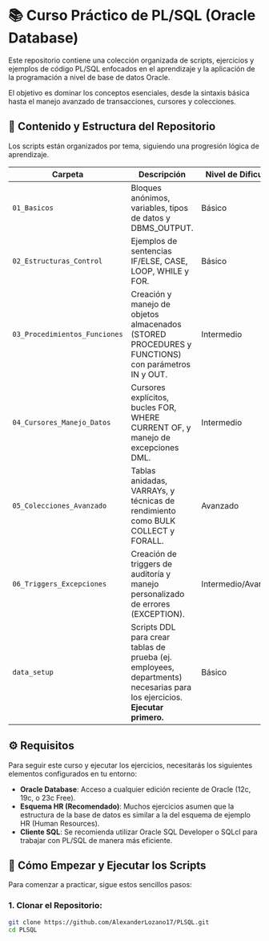 # 📚 Curso Práctico de PL/SQL (Oracle Database)

Este repositorio contiene una colección organizada de scripts, ejercicios y ejemplos de código PL/SQL enfocados en el aprendizaje y la aplicación de la programación a nivel de base de datos Oracle.

El objetivo es dominar los conceptos esenciales, desde la sintaxis básica hasta el manejo avanzado de transacciones, cursores y colecciones.

## 🌈 Contenido y Estructura del Repositorio

Los scripts están organizados por tema, siguiendo una progresión lógica de aprendizaje.

| Carpeta | Descripción | Nivel de Dificultad |
|---------|-------------|---------------------|
| `01_Basicos` | Bloques anónimos, variables, tipos de datos y DBMS_OUTPUT. | Básico |
| `02_Estructuras_Control` | Ejemplos de sentencias IF/ELSE, CASE, LOOP, WHILE y FOR. | Básico |
| `03_Procedimientos_Funciones` | Creación y manejo de objetos almacenados (STORED PROCEDURES y FUNCTIONS) con parámetros IN y OUT. | Intermedio |
| `04_Cursores_Manejo_Datos` | Cursores explícitos, bucles FOR, WHERE CURRENT OF, y manejo de excepciones DML. | Intermedio |
| `05_Colecciones_Avanzado` | Tablas anidadas, VARRAYs, y técnicas de rendimiento como BULK COLLECT y FORALL. | Avanzado |
| `06_Triggers_Excepciones` | Creación de triggers de auditoría y manejo personalizado de errores (EXCEPTION). | Intermedio/Avanzado |
| `data_setup` | Scripts DDL para crear tablas de prueba (ej. employees, departments) necesarias para los ejercicios. **Ejecutar primero.** | Básico |

## ⚙️ Requisitos

Para seguir este curso y ejecutar los ejercicios, necesitarás los siguientes elementos configurados en tu entorno:

- **Oracle Database**: Acceso a cualquier edición reciente de Oracle (12c, 19c, o 23c Free).
- **Esquema HR (Recomendado)**: Muchos ejercicios asumen que la estructura de la base de datos es similar a la del esquema de ejemplo HR (Human Resources).
- **Cliente SQL**: Se recomienda utilizar Oracle SQL Developer o SQLcl para trabajar con PL/SQL de manera más eficiente.

## 🚀 Cómo Empezar y Ejecutar los Scripts

Para comenzar a practicar, sigue estos sencillos pasos:

### 1. Clonar el Repositorio:

```bash
git clone https://github.com/AlexanderLozano17/PLSQL.git
cd PLSQL